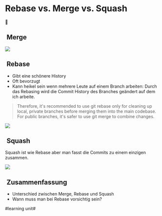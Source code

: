 # Rebase vs. Merge vs. Squash
🍹

##  Merge
![][image-1]

##  Rebase

- Gibt eine schönere History
- Oft bevorzugt
- Kann heikel sein wenn mehrere Leute auf einem Branch arbeiten: Durch das Rebasing wird die Commit History des Branches geändert auf dem ich arbeite.

> Therefore, it's recommended to use git rebase only for cleaning up local, private branches before merging them into the main codebase. For public branches, it's safer to use git merge to combine changes.


![][image-2]


##  Squash
Squash ist wie Rebase aber man fasst die Commits zu einem einzigen zusammen.

![][image-3]


##  Zusammenfassung
- Unterschied zwischen Merge, Rebase und Squash
- Wann muss man bei Rebase vorsichtig sein?

[image-1]:	assets/Bildschirmfoto%202023-09-22%20um%2007.47.12.png
[image-2]:	assets/Bildschirmfoto%202023-09-22%20um%2007.47.15.png
[image-3]:	assets/Bildschirmfoto%202023-09-22%20um%2007.47.19.png

#learning unit#